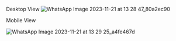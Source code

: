 Desktop View 
![WhatsApp Image 2023-11-21 at 13 28 47_80a2ec90](https://github.com/vedant027/HTML-CSS-Only-Projects/assets/100030035/a78ba1e6-e4d9-4694-a76d-88c82ef59abc)

Mobile View

![WhatsApp Image 2023-11-21 at 13 29 25_a4fe467d](https://github.com/vedant027/HTML-CSS-Only-Projects/assets/100030035/91d5afb0-74a2-44f8-a53e-7803ed3853ae)

